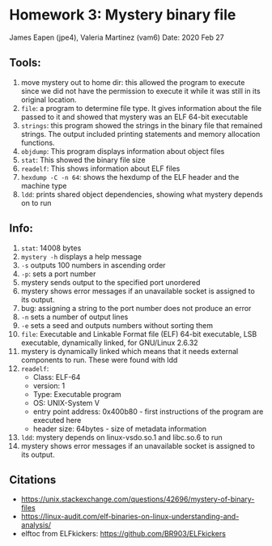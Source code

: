 # Homework 3: Mystery binary file

James Eapen (jpe4),
Valeria Martinez (vam6)
Date: 2020 Feb 27
## Tools:

1. move mystery out to home dir: this allowed the program to execute since we did not have the permission to execute it while it was still in its original location. 
2. `file`: a program to determine file type. It gives information about the file passed to it and showed that mystery was an ELF 64-bit executable
3. `strings`: this program showed the strings in the binary file that remained strings. The output included printing statements and memory allocation functions. 
4. `objdump`: This program displays information about object files  
5. `stat`: This showed the binary file size
6. `readelf`: This shows information about ELF files
7. `hexdump -C -n 64`: shows the hexdump of the ELF header and the machine type
8. `ldd`: prints shared object dependencies, showing what mystery depends on to run
## Info:

1. `stat`: 14008 bytes  
2. `mystery -h` displays a help message
3. `-s` outputs 100 numbers in ascending order
4. `-p`: sets a port number  
5. mystery sends output to the specified port unordered
6. mystery shows error messages if an unavailable socket is assigned to its output.
7. bug: assigning a string to the port number does not produce an error
8. `-n` sets a number of output lines
9. `-e` sets a seed and outputs numbers without sorting them 
10. `file`: Executable and Linkable Format file (ELF) 64-bit executable, LSB executable, dynamically linked, for GNU/Linux 2.6.32
11. mystery is dynamically linked which means that it needs external components to run. These were found with ldd
12. `readelf`:  
	 - Class: ELF-64
	 - version: 1
	 - Type: Executable program
	 - OS: UNIX-System V
	 - entry point address: 0x400b80 - first instructions of the program are executed here
	 - header size: 64bytes - size of metadata information
13. `ldd`: mystery depends on linux-vsdo.so.1 and libc.so.6 to run
14. mystery shows error messages if an unavailable socket is assigned to its output.
 
## Citations  

 - https://unix.stackexchange.com/questions/42696/mystery-of-binary-files
 - https://linux-audit.com/elf-binaries-on-linux-understanding-and-analysis/
 - elftoc from ELFkickers: https://github.com/BR903/ELFkickers
